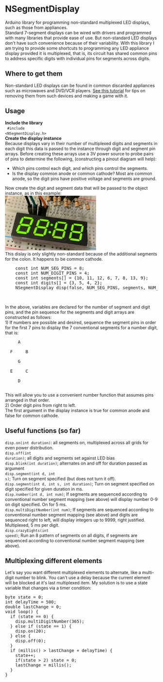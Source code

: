 # NSegmentDisplay
Arduino library for programming non-standard multiplexed LED displays, such as those from appliances.<br />
Standard 7-segment displays can be wired with drivers and programmed with many libraries that provide ease of use. But non-standard LED displays don't have such convenience because of their variability. With this library I am trying to provide some shortcuts to programming any LED appliance display provided it is multiplexed, that is, its circuit has shared common pins to address specific digits with individual pins for segments across digits. 
## Where to get them
Non-standard LED displays can be found in common discarded appliances such as microwaves and DVD/VCR players. <a href="https://metatek.blogspot.com/2020/06/hacking-non-standard-7-segment-displays.html" target="_blank">See this tutorial</a> for tips on removing them from such devices and making a game with it.
## Usage
<b>Include the library</b><br />
<code>
  #include <NSegmentDisplay.h>
  </code>
  <br />
  <b>Create the display instance</b><br />
Because displays vary in their number of multiplexed digits and segments in each digit this data is passed to the instance through digit and segment pin arrays. Before creating these arrays use a 3V power source to probe pairs of pins to determine the following, (constructing a pinout diagram will help):<br />
  <ul>
    <li>Which pins control each digit, and which pins control the segments.</li>
    <li>Is the display common anode or common cathode? Most are common anode, so the digit pins have positive voltage and segments are ground.</li>
  </ul>
Now create the digit and segment data that will be passed to the object instance, as in this example:<br />
  <img src="IMG_5969.JPG" width="300"><br />
  This dislay is only slightly non-standard because of the additional segments for the colon. It happens to be common cathode.
  <pre>
    const int NUM_SEG_PINS = 8;
    const int NUM_DIGIT_PINS = 4;
    const int segments[] = {10, 11, 12, 6, 7, 8, 13, 9};
    const int digits[] = {3, 5, 4, 2};
    NSegmentDisplay disp(false, NUM_SEG_PINS, segments, NUM_DIGIT_PINS, digits);
  </pre>
  <br />
  In the above, variables are declared for the number of segment and digit pins, and the pin sequence for the segments and digit arrays are constructed as follows:<br />
  1) If numbers are possible and desired, sequence the segment pins in order for the first 7 pins to display the 7 conventional segments for a number digit, that is:
  <pre>
     A<br />
  F     B<br />
     G<br />
  E     C<br />
     D
     </pre>
  This will allow you to use a convenient number function that assumes pins arranged in that order.<br />
  2) Order digit pins from right to left.<br />
  The first argument in the display instance is true for common anode and false for common cathode.
	
  ## Useful functions (so far)
  <code>disp.on(int duration)</code>: all segments on, multiplexed across all grids for even power distribution.<br />
	<code>disp.off(int duration)</code>; all digits and segments set against LED bias<br />
	<code>disp.blink(int duration)</code>; alternates on and off for duration passed as argument<br />
	<code>disp.segment(int d, int s)</code>; Turn on segment specified (but does not turn it off).<br />
	<code>disp.segment(int d, int s, int duration)</code>; Turn on segment specified on digit specified for given duration in ms.<br />
	<code>disp.number(int d, int num)</code>; If segments are sequenced according to conventional number segment mapping (see above) will display number 0-9 on digit specified. On for 5 ms.<br />
	<code>disp.multiDigitNumber(int num)</code>; If segments are sequenced according to conventional number segment mapping (see above) and digits are sequenced right to left, will display integers up to 9999, right justified. Multiplexed, 5 ms per digit.<br />
	<code>disp.crazyEights(int speed)</code>; Run an 8 pattern of segments on all digits, if segments are sequenced according to conventional number segment mapping (see above).
  ## Multiplexing different elements
  Let's say you want different multiplexed elements to alternate, like a multi-digit number to blink. You can't use a delay because the current element will be blocked at it's last multiplexed item. My solution is to use a state variable that changes via a timer condition:
  <pre>
byte state = 0;
int delayTime = 500;
double lastChange = 0;
void loop() {
  if (state == 0) {
    disp.multiDigitNumber(365);
  } else if (state == 1) {
    disp.on(20);
  } else {
    disp.off(0);
  }
  if (millis() > lastChange + delayTime) {
    state++;
    if(state > 2) state = 0;
    lastChange = millis();
  }
}</pre>

